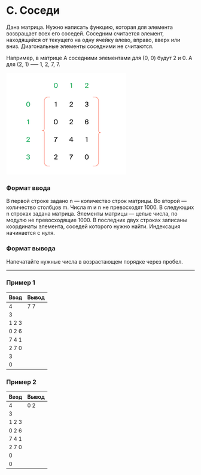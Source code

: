 # C. Соседи

Дана матрица. Нужно написать функцию, которая для элемента возвращает всех его соседей. Соседним считается элемент, находящийся от текущего на одну ячейку влево, вправо, вверх или вниз. Диагональные элементы соседними не считаются.

Например, в матрице A соседними элементами для (0, 0) будут 2 и 0. А для (2, 1) –— 1, 2, 7, 7.

![img.png](img.png)

### Формат ввода
В первой строке задано n — количество строк матрицы. Во второй — количество столбцов m. Числа m и n не превосходят 1000. В следующих n строках задана матрица. Элементы матрицы — целые числа, по модулю не превосходящие 1000. В последних двух строках записаны координаты элемента, соседей которого нужно найти. Индексация начинается с нуля.

### Формат вывода
Напечатайте нужные числа в возрастающем порядке через пробел.

---

### Пример 1

| Ввод  | Вывод |
|-------|-------|
| 4     | 7 7   |
| 3     |       |
| 1 2 3 |       |
| 0 2 6 |       |
| 7 4 1 |       |
| 2 7 0 |       |
| 3     |       |
| 0     |       |

### Пример 2

| Ввод         | Вывод |
|--------------|-------|
| 4            | 0 2   |
| 3            |       |
| 1 2 3        |       |
| 0 2 6        |       |
| 7 4 1        |       |
| 2 7 0        |       |
| 0            |       |
| 0            |       |